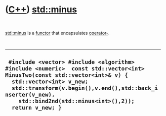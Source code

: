 



 

 

 

 

 

([C++](Cpp.htm)) [std::minus](CppMinus.htm)
===========================================

 

[std::minus](CppMinus.htm) is a [functor](CppFunctor.htm) that
encapsulates [operator-](CppOperatorMinus.htm).

 

  ------------------------------------------------------------------------------------------------------------------------------------------------------------------------------------------------------------------------------------------------------------------------------
  ` #include <vector> #include <algorithm> #include <numeric>  const std::vector<int> MinusTwo(const std::vector<int>& v) {   std::vector<int> v_new;   std::transform(v.begin(),v.end(),std::back_inserter(v_new),     std::bind2nd(std::minus<int>(),2));   return v_new; }`
  ------------------------------------------------------------------------------------------------------------------------------------------------------------------------------------------------------------------------------------------------------------------------------

 

 

 

 

 





 



